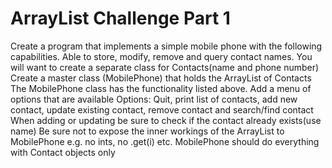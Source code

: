 # ArrayList Challenge Part 1

Create a program that implements a simple mobile phone with the following capabilities.
Able to store, modify, remove and query contact names.
You will want to create a separate class for Contacts(name and phone number)
Create a master class (MobilePhone) that holds the ArrayList of Contacts
The MobilePhone class has the functionality listed above.
Add a menu of options that are available
Options: Quit, print list of contacts, add new contact, update existing contact, remove contact
and search/find contact
When adding or updating be sure to check if the contact already exists(use name)
Be sure not to expose the inner workings of the ArrayList to MobilePhone
e.g. no ints, no .get(i) etc.
MobilePhone should do everything with Contact objects only
